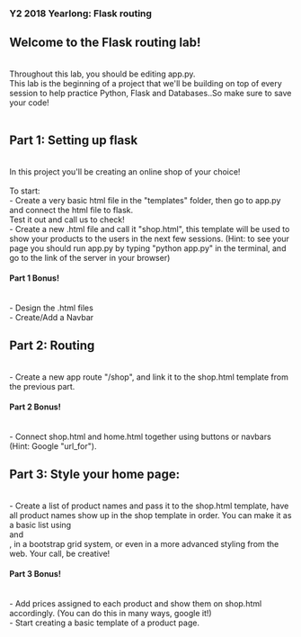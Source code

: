 <h3>Y2 2018 Yearlong: Flask routing</h3>
<h2>Welcome to the Flask routing lab!</h2>
<br>
Throughout this lab, you should be editing app.py.<br>
This lab is the beginning of a project that we'll be building on top of every session to help practice Python, Flask and Databases..So make sure to save your code! 
<br><br>
<h2>Part 1: Setting up flask</h2>
<br>
In this project you'll be creating an online shop of your choice!<br><br>
To start:<br>
- Create a very basic html file in the "templates" folder, then go to app.py and connect the html file to flask. <br>
Test it out and call us to check!<br>
- Create a new .html file and call it "shop.html", this template will be used to show your products to the users in the next few sessions. 
(Hint: to see your page you should run app.py by typing "python app.py" in the terminal, and go to the link of the server in your browser)
<br>
<h4>Part 1 Bonus!</h4><br>
- Design the .html files<br>
- Create/Add a Navbar
<br>
<h2>Part 2: Routing</h2><br>
- Create a new app route "/shop", and link it to the shop.html template from the previous part.<br>
<h4>Part 2 Bonus!</h4><br>
- Connect shop.html and home.html together using buttons or navbars (Hint: Google "url_for").
<br>
<h2>Part 3: Style your home page:</h2><br>
- Create a list of product names and pass it to the shop.html template, have all product names show up in the shop template in order.
You can make it as a basic list using <div> and <br> , in a bootstrap grid system, or even in a more advanced styling from the web. Your call, be creative!
<br>
<h4>Part 3 Bonus!</h4><br>
- Add prices assigned to each product and show them on shop.html accordingly. (You can do this in many ways, google it!)
  <br>
- Start creating a basic template of a product page.

